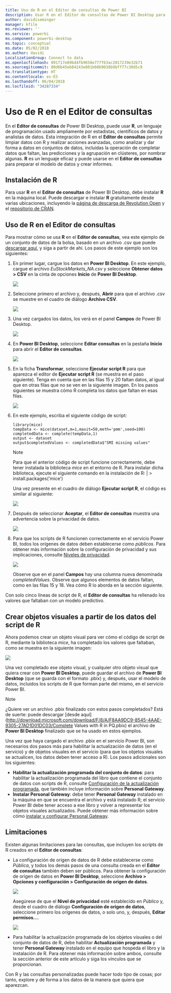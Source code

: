 ```yaml
---
title: Uso de R en el Editor de consultas de Power BI
description: Usar R en el Editor de consultas de Power BI Desktop para realizar análisis avanzados
author: davidiseminger
manager: kfile
ms.reviewer: ''
ms.service: powerbi
ms.component: powerbi-desktop
ms.topic: conceptual
ms.date: 05/02/2018
ms.author: davidi
LocalizationGroup: Connect to data
ms.openlocfilehash: 091f17e89bd4fb9658e777f63ac2017239e32b71
ms.sourcegitcommit: 80d6b45eb84243e801b60b9038b9bff77c30d5c8
ms.translationtype: HT
ms.contentlocale: es-ES
ms.lasthandoff: 06/04/2018
ms.locfileid: "34287334"
---
```

# <a name="using-r-in-query-editor"></a>Uso de R en el Editor de consultas
En el **Editor de consultas** de Power BI Desktop, puede usar **R**, un lenguaje de programación usado ampliamente por estadistas, científicos de datos y analistas de datos. Esta integración de R en el **Editor de consultas** permite limpiar datos con R y realizar acciones avanzadas, como analizar y dar forma a datos en conjuntos de datos, incluidas la operación de completar datos que faltan, las predicciones y la agrupación en clústeres, por nombrar algunas. **R** es un lenguaje eficaz y puede usarse en el **Editor de consultas** para preparar el modelo de datos y crear informes.

## <a name="installing-r"></a>Instalación de R
Para usar **R** en el **Editor de consultas** de Power BI Desktop, debe instalar **R** en la máquina local. Puede descargar e instalar **R** gratuitamente desde varias ubicaciones, incluyendo la [página de descarga de Revolution Open](https://mran.revolutionanalytics.com/download/) y el [repositorio de CRAN](https://cran.r-project.org/bin/windows/base/).

## <a name="using-r-in-query-editor"></a>Uso de R en el Editor de consultas
Para mostrar cómo se usa **R** en el **Editor de consultas**, vea este ejemplo de un conjunto de datos de la bolsa, basado en un archivo .csv que puede [descargar aquí](http://download.microsoft.com/download/F/8/A/F8AA9DC9-8545-4AAE-9305-27AD1D01DC03/EuStockMarkets_NA.csv), y siga a partir de ahí. Los pasos de este ejemplo son los siguientes:

1. En primer lugar, cargue los datos en **Power BI Desktop**. En este ejemplo, cargue el archivo *EuStockMarkets_NA.csv* y seleccione **Obtener datos > CSV** en la cinta de opciones **Inicio** de **Power BI Desktop**.
   
   ![](media/desktop-r-in-query-editor/r-in-query-editor_1.png)
2. Seleccione primero el archivo y, después, **Abrir** para que el archivo .csv se muestre en el cuadro de diálogo **Archivo CSV**.
   
   ![](media/desktop-r-in-query-editor/r-in-query-editor_2.png)
3. Una vez cargados los datos, los verá en el panel **Campos** de Power BI Desktop.
   
   ![](media/desktop-r-in-query-editor/r-in-query-editor_3.png)
4. En **Power BI Desktop**, seleccione **Editar consultas** en la pestaña **Inicio** para abrir el **Editor de consultas**.
   
   ![](media/desktop-r-in-query-editor/r-in-query-editor_4.png)
5. En la ficha **Transformar**, seleccione **Ejecutar script R** para que aparezca el editor de **Ejecutar script R** (se muestra en el paso siguiente). Tenga en cuenta que en las filas 15 y 20 faltan datos, al igual que en otras filas que no se ven en la siguiente imagen. En los pasos siguientes se muestra cómo R completa los datos que faltan en esas filas.
   
   ![](media/desktop-r-in-query-editor/r-in-query-editor_5d.png)
6. En este ejemplo, escriba el siguiente código de script:
   
       library(mice)
       tempData <- mice(dataset,m=1,maxit=50,meth='pmm',seed=100)
       completedData <- complete(tempData,1)
       output <- dataset
       output$completedValues <- completedData$"SMI missing values"
   
   > [!NOTE]
   > Para que el anterior código de script funcione correctamente, debe tener instalada la biblioteca *mice* en el entorno de R. Para instalar dicha biblioteca, ejecute el siguiente comando en la instalación de R: |      > install.packages('mice')
   > 
   > 
   
   Una vez presente en el cuadro de diálogo **Ejecutar script R**, el código es similar al siguiente:
   
   ![](media/desktop-r-in-query-editor/r-in-query-editor_5b.png)
7. Después de seleccionar **Aceptar**, el **Editor de consultas** muestra una advertencia sobre la privacidad de datos.
   
   ![](media/desktop-r-in-query-editor/r-in-query-editor_6.png)
8. Para que los scripts de R funcionen correctamente en el servicio Power BI, todos los orígenes de datos deben establecerse como *públicos*. Para obtener más información sobre la configuración de privacidad y sus implicaciones, consulte [Niveles de privacidad](desktop-privacy-levels.md).
   
   ![](media/desktop-r-in-query-editor/r-in-query-editor_7.png)
   
   Observe que en el panel **Campos** hay una columna nueva denominada *completedValues*. Observe que algunos elementos de datos faltan, como en las filas 15 y 18. Vea cómo R lo aborda en la sección siguiente.
   

Con solo cinco líneas de script de R, el **Editor de consultas** ha rellenado los valores que faltaban con un modelo predictivo.

## <a name="creating-visuals-from-r-script-data"></a>Crear objetos visuales a partir de los datos del script de R
Ahora podemos crear un objeto visual para ver cómo el código de script de R, mediante la biblioteca *mice*, ha completado los valores que faltaban, como se muestra en la siguiente imagen:

![](media/desktop-r-in-query-editor/r-in-query-editor_8a.png)

Una vez completado ese objeto visual, y cualquier otro objeto visual que quiera crear con **Power BI Desktop**, puede guardar el archivo de **Power BI Desktop** (que se guarda con el formato .pbix) y, después, usar el modelo de datos, incluidos los scripts de R que forman parte del mismo, en el servicio Power BI.

> [!NOTE]
> ¿Quiere ver un archivo .pbix finalizado con estos pasos completados? Está de suerte: puede descargar [desde aquí](http://download.microsoft.com/download/F/8/A/F8AA9DC9-8545-4AAE-9305-27AD1D01DC03/Complete Values with R in PQ.pbix) el archivo de **Power BI Desktop** finalizado que se ha usado en estos ejemplos.
> 
> 

Una vez que haya cargado el archivo .pbix en el servicio Power BI, son necesarios dos pasos más para habilitar la actualización de datos (en el servicio) y de objetos visuales en el servicio (para que los objetos visuales se actualicen, los datos deben tener acceso a R). Los pasos adicionales son los siguientes:

* **Habilitar la actualización programada del conjunto de datos**: para habilitar la actualización programada del libro que contiene el conjunto de datos con scripts de R, consulte [Configuración de la actualización programada](refresh-scheduled-refresh.md), que también incluye información sobre **Personal Gateway**.
* **Instalar Personal Gateway**: debe tener **Personal Gateway** instalado en la máquina en que se encuentra el archivo y está instalado R; el servicio Power BI debe tener acceso a ese libro y volver a representar los objetos visuales actualizados. Puede obtener más información sobre cómo [instalar y configurar Personal Gateway](personal-gateway.md).

## <a name="limitations"></a>Limitaciones
Existen algunas limitaciones para las consultas, que incluyen los scripts de R creados en el **Editor de consultas**:

* La configuración de origen de datos de R debe establecerse como *Pública*, y todos los demás pasos de una consulta creada en el **Editor de consultas** también deben ser públicos. Para obtener la configuración de origen de datos en **Power BI Desktop**, seleccione **Archivo > Opciones y configuración > Configuración de origen de datos**.
  
  ![](media/desktop-r-in-query-editor/r-in-query-editor_9.png)
  
  Asegúrese de que el **Nivel de privacidad** esté establecido en *Público* y, desde el cuadro de diálogo **Configuración de origen de datos**, seleccione primero los orígenes de datos, o solo uno, y, después, **Editar permisos...**.
  
  ![](media/desktop-r-in-query-editor/r-in-query-editor_10.png)    
* Para habilitar la actualización programada de los objetos visuales o del conjunto de datos de R, debe habilitar **Actualización programada** y tener **Personal Gateway** instalado en el equipo que hospeda el libro y la instalación de R. Para obtener más información sobre ambos, consulte la sección anterior de este artículo y siga los vínculos que se proporcionan.

Con R y las consultas personalizadas puede hacer todo tipo de cosas; por tanto, explore y dé forma a los datos de la manera que quiera que aparezcan.

